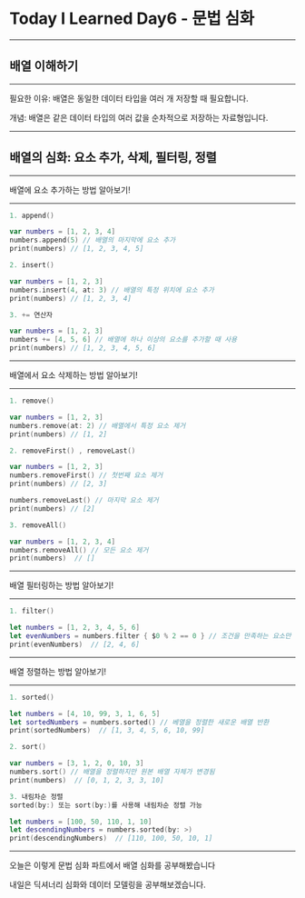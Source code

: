 # Today I Learned  Day6 - 문법 심화

---

## 배열  이해하기

---

필요한 이유: 배열은 동일한 데이터 타입을 여러 개 저장할 때 필요합니다.

개념: 배열은 같은 데이터 타입의 여러 값을 순차적으로 저장하는 자료형입니다.

---

## 배열의 심화: 요소 추가, 삭제, 필터링, 정렬

---

배열에 요소 추가하는 방법 알아보기!

---

```swift
1. append()

var numbers = [1, 2, 3, 4]
numbers.append(5) // 배열의 마지막에 요소 추가
print(numbers) // [1, 2, 3, 4, 5]
```

```swift
2. insert()

var numbers = [1, 2, 3]
numbers.insert(4, at: 3) // 배열의 특정 위치에 요소 추가
print(numbers) // [1, 2, 3, 4]
```

```swift
3. += 연산자

var numbers = [1, 2, 3]
numbers += [4, 5, 6] // 배열에 하나 이상의 요소를 추가할 때 사용
print(numbers) // [1, 2, 3, 4, 5, 6]
```

---

배열에서 요소 삭제하는 방법 알아보기!

---

```swift
1. remove()

var numbers = [1, 2, 3]
numbers.remove(at: 2) // 배열에서 특정 요소 제거
print(numbers) // [1, 2]
```

```swift
2. removeFirst() , removeLast()

var numbers = [1, 2, 3]
numbers.removeFirst() // 첫번째 요소 제거
print(numbers) // [2, 3]

numbers.removeLast() // 마지막 요소 제거
print(numbers) // [2]
```

```swift
3. removeAll()

var numbers = [1, 2, 3, 4]
numbers.removeAll() // 모든 요소 제거
print(numbers)  // []
```

---

배열 필터링하는 방법 알아보기!

---

```swift
1. filter()

let numbers = [1, 2, 3, 4, 5, 6]
let evenNumbers = numbers.filter { $0 % 2 == 0 } // 조건을 만족하는 요소만 남긴 새로운 배열 생성
print(evenNumbers)  // [2, 4, 6]
```

---

배열 정렬하는 방법 알아보기!

---

```swift
1. sorted()

let numbers = [4, 10, 99, 3, 1, 6, 5]
let sortedNumbers = numbers.sorted() // 베열을 정렬한 새로운 배열 반환
print(sortedNumbers)  // [1, 3, 4, 5, 6, 10, 99]
```

```swift
2. sort()

var numbers = [3, 1, 2, 0, 10, 3]
numbers.sort() // 배열을 정렬하지만 원본 배열 자체가 변경됨
print(numbers)  // [0, 1, 2, 3, 3, 10]

```

```swift
3. 내림차순 정렬 
sorted(by:) 또는 sort(by:)를 사용해 내림차순 정렬 가능

let numbers = [100, 50, 110, 1, 10]
let descendingNumbers = numbers.sorted(by: >)
print(descendingNumbers)  // [110, 100, 50, 10, 1]
```

---

오늘은 이렇게 문법 심화 파트에서 배열 심화를 공부해봤습니다

내일은 딕셔너리 심화와 데이터 모델링을 공부해보겠습니다.